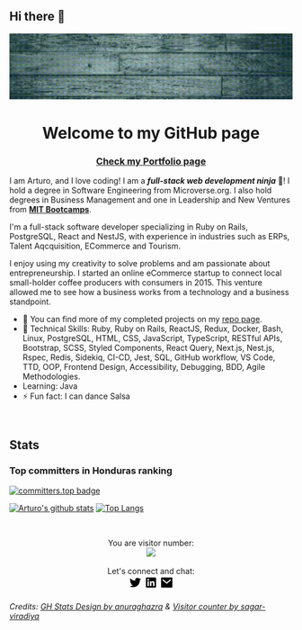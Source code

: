 ## Hi there 👋

<div align="center"><img src="./images/Welcome.gif"></div>

<h1 align="center">Welcome to my GitHub page</h1>

### <div><p align="center"><a href="https://starsheriff2.github.io/Portfolio/">Check my Portfolio page</a></p></div>

I am Arturo, and I love coding! I am a ***full-stack web development ninja*** :ninja:! I hold a degree in Software Engineering from Microverse.org. I also hold degrees in Business Management and one in Leadership and New Ventures from <strong><a href="https://bootcamps.mit.edu/">MIT Bootcamps</a></strong>.

  I'm a full-stack software developer specializing in Ruby on Rails, PostgreSQL, React and NestJS, with experience in industries such as ERPs, Talent Aqcquisition, ECommerce and Tourism.
  
  I enjoy using my creativity to solve problems and am passionate about entrepreneurship. I started an online eCommerce startup to connect local small-holder coffee producers with consumers in 2015. This venture allowed me to see how a business works from a technology and a business standpoint.

- 🔭 You can find more of my completed projects on my [repo page](https://github.com/StarSheriff2?tab=repositories).
- 🌱 Technical Skills: Ruby, Ruby on Rails, ReactJS, Redux, Docker, Bash, Linux, PostgreSQL, HTML, CSS, JavaScript, TypeScript, RESTful APIs, Bootstrap, SCSS, Styled Components, React Query, Next.js, Nest.js, Rspec, Redis, Sidekiq, CI-CD, Jest, SQL, GitHub workflow, VS Code, TTD, OOP, Frontend Design, Accessibility, Debugging, BDD, Agile Methodologies.
- Learning: Java
- ⚡ Fun fact: I can dance Salsa

<br>

## Stats

### Top committers in Honduras ranking

[![committers.top badge](https://user-badge.committers.top/honduras_public/StarSheriff2.svg)](https://committers.top/honduras_public#StarSheriff2)

[![Arturo's github stats](https://github-readme-stats.vercel.app/api?username=StarSheriff2&count_private=true&show_icons=true&theme=synthwave)](https://github.com/anuraghazra/github-readme-stats)
[![Top Langs](https://github-readme-stats.vercel.app/api/top-langs/?username=StarSheriff2&layout=compact)](https://github.com/anuraghazra/github-readme-stats)

<br>

<p align="center"> 
  You are visitor number: <br>
  <img src="https://profile-counter.glitch.me/StarSheriff2/count.svg" />
</p>

<div align="center">Let's connect and chat:<br>
  <a href="https://twitter.com/Turo_83"><img src="images/twitter-fill.png"></a>&nbsp;<a href="https://www.linkedin.com/in/arturoalvarezv/"><img src="images/linkedin-box-fill.png"></a>&nbsp;<a href="mailto:<nowiki>arturo.coder2020@gmail.com?subject="Hi"><img src="images/mail-fill.png"></a></div>

###### Credits: [GH Stats Design by anuraghazra](https://github.com/anuraghazra) & [Visitor counter by sagar-viradiya](https://github.com/sagar-viradiya)

